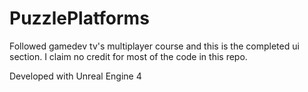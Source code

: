 # PuzzlePlatforms
Followed gamedev tv's multiplayer course and this is the completed ui section. I claim no credit for most of the code in this repo.


Developed with Unreal Engine 4
